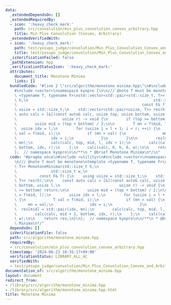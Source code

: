 ```yaml
---
data:
  _extendedDependsOn: []
  _extendedRequiredBy:
  - icon: ':heavy_check_mark:'
    path: src/convolution/min_plus_convolution_convex_arbitrary.hpp
    title: Min Plus Convolution (Convex, Arbitrary)
  _extendedVerifiedWith:
  - icon: ':heavy_check_mark:'
    path: test/yosupo_judge/convolution/Min_Plus_Convolution_Convex_and_Arbitrary.test.cpp
    title: test/yosupo_judge/convolution/Min_Plus_Convolution_Convex_and_Arbitrary.test.cpp
  _isVerificationFailed: false
  _pathExtension: hpp
  _verificationStatusIcon: ':heavy_check_mark:'
  attributes:
    document_title: Monotone Minima
    links: []
  bundledCode: "#line 2 \"src/algorithm/monotone_minima.hpp\"\n#include <utility>\n\
    #include <vector>\nnamespace kyopro {\n\n/// @note f must be monotone\ntemplate\
    \ <typename T, typename F>\nstd::vector<std::pair<std::size_t, T>> MonotoneMinima(std::size_t\
    \ h,\n                                                       std::size_t w,\n\
    \                                                       const F& f) {\n    using\
    \ usize = std::size_t;\n    std::vector<std::pair<usize, T>> res(h);\n\n    const\
    \ auto calc = [&](const auto& calc, usize top, usize bottom, usize l,\n      \
    \                    usize r) -> void {\n        if (top >= bottom) return;\n\n\
    \        usize mid = (top + bottom) / 2;\n\n        T mn = f(mid, l);\n      \
    \  usize idx = l;\n        for (usize i = l + 1; i < r; ++i) {\n            T\
    \ val = f(mid, i);\n            if (mn > val) {\n                mn = val;\n \
    \               idx = i;\n            }\n        }\n\n        res[mid] = std::pair(idx,\
    \ mn);\n        calc(calc, top, mid, l, idx + 1);\n        calc(calc, mid + 1,\
    \ bottom, idx, r);\n    };\n    calc(calc, 0, h, 0, w);\n\n    return res;\n}\n\
    };  // namespace kyopro\n\n/**\n * @brief Monotone Minima\n*/\n"
  code: "#pragma once\n#include <utility>\n#include <vector>\nnamespace kyopro {\n\
    \n/// @note f must be monotone\ntemplate <typename T, typename F>\nstd::vector<std::pair<std::size_t,\
    \ T>> MonotoneMinima(std::size_t h,\n                                        \
    \               std::size_t w,\n                                             \
    \          const F& f) {\n    using usize = std::size_t;\n    std::vector<std::pair<usize,\
    \ T>> res(h);\n\n    const auto calc = [&](const auto& calc, usize top, usize\
    \ bottom, usize l,\n                          usize r) -> void {\n        if (top\
    \ >= bottom) return;\n\n        usize mid = (top + bottom) / 2;\n\n        T mn\
    \ = f(mid, l);\n        usize idx = l;\n        for (usize i = l + 1; i < r; ++i)\
    \ {\n            T val = f(mid, i);\n            if (mn > val) {\n           \
    \     mn = val;\n                idx = i;\n            }\n        }\n\n      \
    \  res[mid] = std::pair(idx, mn);\n        calc(calc, top, mid, l, idx + 1);\n\
    \        calc(calc, mid + 1, bottom, idx, r);\n    };\n    calc(calc, 0, h, 0,\
    \ w);\n\n    return res;\n}\n};  // namespace kyopro\n\n/**\n * @brief Monotone\
    \ Minima\n*/"
  dependsOn: []
  isVerificationFile: false
  path: src/algorithm/monotone_minima.hpp
  requiredBy:
  - src/convolution/min_plus_convolution_convex_arbitrary.hpp
  timestamp: '2024-06-23 18:35:17+09:00'
  verificationStatus: LIBRARY_ALL_AC
  verifiedWith:
  - test/yosupo_judge/convolution/Min_Plus_Convolution_Convex_and_Arbitrary.test.cpp
documentation_of: src/algorithm/monotone_minima.hpp
layout: document
redirect_from:
- /library/src/algorithm/monotone_minima.hpp
- /library/src/algorithm/monotone_minima.hpp.html
title: Monotone Minima
---
```

